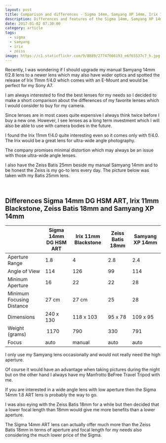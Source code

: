 ```yaml
---
layout: post
title: Comparison and differences - Sigma 14mm, Samyang XP 14mm, Irix 11mm or Zeiss Batis 18mm?
description: Differences and features of the Sigma 14mm, Samyang XP 14mm or Irix 11mm
date: 2017-01-02 07:30:00
category: article
tags:
  - sigma
  - samyang
  - irix
  - zeiss
image: https://c1.staticflickr.com/9/8889/27747666193_e6f65537c7_h.jpg
---
```

Recently, I was wondering if I should upgrade my manual Samyang 14mm f/2.8 lens to a newer lens which may also have wider optics and spotted the release of Irix 11mm f/4.0 which comes with an E-Mount and would be perfect for my Sony A7.

I am always interested to find the best lenses for my needs so I decided to make a short comparison about the differences of my favorite lenses which I would consider to buy for my camera.

Since lenses are in most cases quite expensive I always think twice before I buy a new one. However, I see lenses as a long term investment which I will also be able to use with camera bodies in the future.

I found the Irix 11mm f/4.0 quite interesting even so it comes only with f/4.0. The Irix would be a great lens for ultra-wide angle photography.

The company promises minimal distortion which may always be an issue with those ultra-wide angle lenses.

I also have the Zeiss Batis 25mm beside my manual Samyang 14mm and to be honest the Zeiss is my go-to lens every day. The picture below was taken with my Batis 25mm lens.

<amp-img src="https://c1.staticflickr.com/9/8889/27747666193_e6f65537c7_h.jpg" layout="responsive" width="1600" height="900" alt="Comparison and differences - Sigma 14mm, Samyang XP 14mm or Irix 11mm, Zeiss Batis 18mm"></amp-img>
<br>
<!--more-->

<h2>Differences Sigma 14mm DG HSM ART, Irix 11mm Blackstone, Zeiss Batis 18mm and Samyang XP 14mm</h2>
<div class="table-responsive">
<table class="tableizer-table">
<thead><tr><th></th><th>Sigma 14mm DG HSM ART</th><th>Irix 11mm Blackstone</th><th>Zeiss Batis 18mm</th><th>Samyang XP 14mm</th></tr></thead><tbody>
 <tr><td>Aperture Range</td><td>1.8</td><td>4</td><td>2.8</td><td>2.4</td></tr>
 <tr><td>Angle of View</td><td>114</td><td>126</td><td>99</td><td>114</td></tr>
 <tr><td>Mininum Aperture</td><td>16</td><td>22</td><td>22</td><td>28</td></tr>
 <tr><td>Minimum Focusing Distance</td><td>27 cm</td><td>27 cm</td><td>25</td><td>28</td></tr>
 <tr><td>Dimensions</td><td>240 x 130</td><td>118 x 103</td><td>95 x 78</td><td>109 x 95</td></tr>
 <tr><td>Weight (grams)</td><td> 1170</td><td>790</td><td>330</td><td>791</td></tr>
 <tr><td>Focus</td><td>auto</td><td>manual</td><td>auto</td><td>auto</td></tr>
</tbody></table>
</div>

I only use my Samyang lens occasionally and would not really need the high aperture.

Of course it would have an advantage when taking pictures during the night but on the other hand I always have my Manfrotto BeFree Travel Tripod with me.

If you are interested in a wide angle lens with low aperture then the Sigma 14mm 1.8 ART lens is probably the way to go.

I was also eying with the Zeiss Batis 18mm for a while but then decided that a lower focal length than 18mm  would give me more benefits than a lower aperture.

The Sigma 14mm ART lens can actually offer much more than the Zeiss Batis 18mm in terms of aperture and focal length for my needs also considering the much lower price of the Sigma.

<br>
<script src="//z-na.amazon-adsystem.com/widgets/onejs?MarketPlace=US&adInstanceId=cc781bfd-577f-4efb-9da6-75cb9fc7d1c2"></script>
